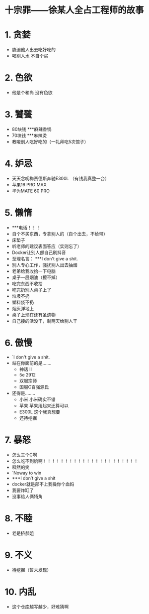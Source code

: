 
# 十宗罪——徐某人全占工程师的故事

# 1. 贪婪

*  胁迫他人出去吃好吃的
*  喝别人水 不自个买

# 2. 色欲

- 他是个和尚 没有色欲
  
# 3. 饕餮

- 80块钱 ***麻辣香锅
- 70块钱 ***麻辣烫
- 教唆别人吃好吃的（一礼拜吃5次馆子）

# 4. 妒忌

- 天天念叨梅赛德斯奔驰E300L （有钱我真整一台）
- 苹果16 PRO MAX
- 华为MATE 60 PRO

# 5. 懒惰

-  ***电话！！！
- 自个不买东西，专拿别人的（自个出去，不给带）
- 床垫子
- 听老师的建议表面答应（实则忘了）
- Docker让别人部自己刷抖音
- 至理名言： ***I don't give a shit.
- 别人专心工作，骚扰别人出去抽烟
- 老弟给我收拾一下电脑
- 桌子一层烟油（擦不掉）
- 吃完东西不收拾
- 吃完扔别人桌子上了
- 垃圾不扔
- 塑料袋不扔
- 烟灰弹地上
- 桌子上现在还有圣遗物
- 自己接的活没干，剩两天给别人干

# 6. 傲慢

- `I don't give a shit.
- 站在你面前的是.......
	- 神话 II
	- 5e 2912
	- 双服宗师
   	- 国服C百强源氏
- 还得是........
	- 小米 小米确实不错
	- 苹果 苹果用起来还算可以
	- E300L 这个我真想要
	- 还待挖掘
# 7. 暴怒

- 怎么三个C啊
- 怎么吃不到奶啊！！！！！！！！！！！！！！！！！！！！！！
- 释然的笑
- `Noway to win
- ***I don’t give a shit
- docker就是部不上我操你个血妈
- 我要炸缸了
- 没事给人俩犄角

# 8. 不睦

- 老是挤郝姐

# 9. 不义

- 待挖掘（暂未发现）

# 10. 内乱

- 这个仓库越写越少，好难猜啊
